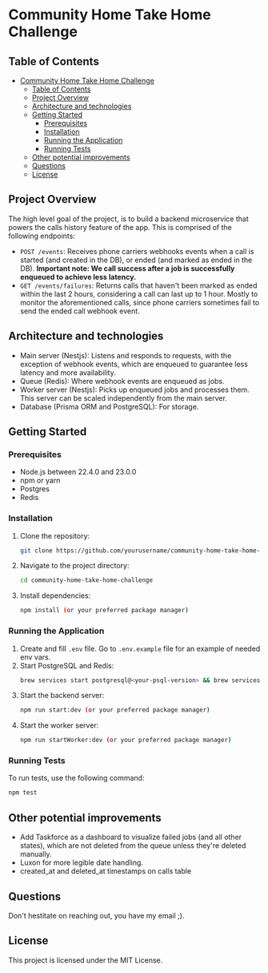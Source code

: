 # Community Home Take Home Challenge

## Table of Contents
- [Community Home Take Home Challenge](#community-home-take-home-challenge)
  - [Table of Contents](#table-of-contents)
  - [Project Overview](#project-overview)
  - [Architecture and technologies](#architecture-and-technologies)
  - [Getting Started](#getting-started)
    - [Prerequisites](#prerequisites)
    - [Installation](#installation)
    - [Running the Application](#running-the-application)
    - [Running Tests](#running-tests)
  - [Other potential improvements](#other-potential-improvements)
  - [Questions](#questions)
  - [License](#license)

## Project Overview

The high level goal of the project, is to build a backend microservice that powers the calls history feature of the app. This is comprised of the following endpoints:

- `POST /events`: Receives phone carriers webhooks events when a call is started (and created in the DB), or ended (and marked as ended in the DB). **Important note: We call success after a job is successfully enqueued to achieve less latency.**
- `GET /events/failures`: Returns calls that haven't been marked as ended within the last 2 hours, considering a call can last up to 1 hour. Mostly to monitor the aforementioned calls, since phone carriers sometimes fail to send the ended call webhook event.

## Architecture and technologies

- Main server (Nestjs): Listens and responds to requests, with the exception of webhook events, which are enqueued to guarantee less latency and more availability.
- Queue (Redis): Where webhook events are enqueued as jobs.
- Worker server (Nestjs): Picks up enqueued jobs and processes them. This server can be scaled independently from the main server.
- Database (Prisma ORM and PostgreSQL): For storage.


## Getting Started

### Prerequisites

- Node.js between 22.4.0 and 23.0.0
- npm or yarn
- Postgres
- Redis

### Installation

1. Clone the repository:
    ```sh
    git clone https://github.com/yourusername/community-home-take-home-challenge.git
    ```
2. Navigate to the project directory:
    ```sh
    cd community-home-take-home-challenge
    ```
3. Install dependencies:
    ```sh
    npm install (or your preferred package manager)
    ```


### Running the Application

1. Create and fill `.env` file. Go to `.env.example` file for an example of needed env vars.
2. Start PostgreSQL and Redis:
    ```sh
    brew services start postgresql@<your-psql-version> && brew services start redis
    ```
3. Start the backend server:
    ```sh
    npm run start:dev (or your preferred package manager)
    ```
4. Start the worker server:
    ```sh
    npm run startWorker:dev (or your preferred package manager)
    ```

### Running Tests

To run tests, use the following command:
```sh
npm test
```
## Other potential improvements
- Add Taskforce as a dashboard to visualize failed jobs (and all other states), which are not deleted from the queue unless they're deleted manually.
- Luxon for more legible date handling.
- created_at and deleted_at timestamps on calls table

## Questions
Don't hestitate on reaching out, you have my email ;).

## License

This project is licensed under the MIT License.